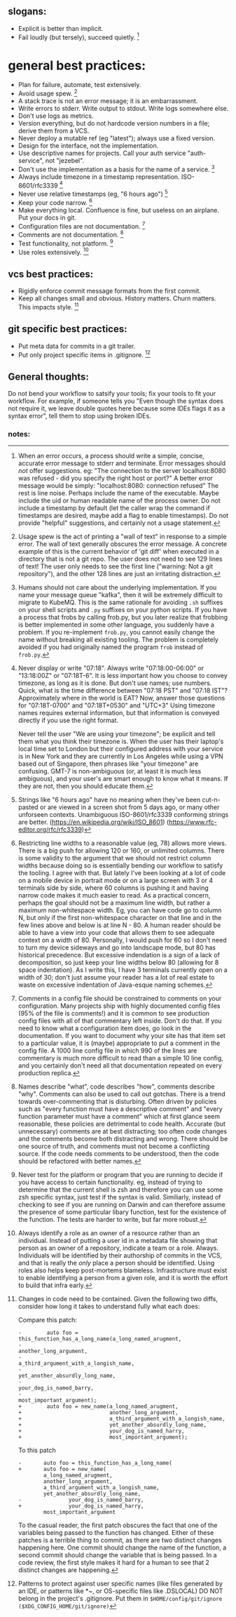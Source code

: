 ## slogans:
- Explicit is better than implicit.
- Fail loudly (but tersely), succeed quietly. [^errors]


# general best practices:
- Plan for failure, automate, test extensively.
- Avoid usage spew. [^usage]
- A stack trace is not an error message; it is an embarrassment.
- Write errors to stderr.  Write output to stdout.  Write logs somewhere else.
- Don't use logs as metrics.
- Version everything, but do not hardcode version numbers in a file; derive them from a VCS.
- Never deploy a mutable ref (eg "latest"); always use a fixed version.
- Design for the interface, not the implementation.
- Use descriptive names for projects. Call your auth service "auth-service", not "jezebel".
- Don't use the implementation as a basis for the name of a service. [^2]
- Always include timezone in a timestamp representation.  ISO-8601/rfc3339 [^ts]
- Never use relative timestamps (eg, "6 hours ago") [^no-relative-time]
- Keep your code narrow. [^6]
- Make everything local.  Confluence is fine, but useless on an airplane.  Put your docs in git.
- Configuration files are not documentation. [^5]
- Comments are not documentation. [^comments]
- Test functionality, not platform. [^8]
- Use roles extensively. [^roles]


## vcs best practices:
- Rigidly enforce commit message formats from the first commit.
- Keep all changes small and obvious.  History matters.  Churn matters.  This impacts style. [^7]


## git specific best practices:
- Put meta data for commits in a git trailer.
- Put only project specific items in .gitignore.  [^4]


## General thoughts:
Do not bend your workflow to satsify your tools; fix your tools to fit
your workflow.  For example, if someone tells you "Even though the syntax
does not require it, we leave double quotes here because some IDEs flags
it as a syntax error", tell them to stop using broken IDEs.


### notes:
[^errors]:
	When an error occurs, a process should write a simple, concise,
	accurate error message to stderr and terminate.  Error messages
	should *not* offer suggestions.  eg: "The connection to
	the server localhost:8080 was refused - did you specify the
	right host or port?"  A better error message would be simply:
	"localhost:8080: connection refused" The rest is line noise.
	Perhaps include the name of the executable.  Maybe include the uid
	or human readable name of the process owner.  Do not include
	a timestamp by default (let the caller wrap the command if timestamps
	are desired, maybe add a flag to enable timestamps).
	Do not provide "helpful" suggestions, and certainly not a usage statement.
[^usage]:
	Usage spew is the act of printing a "wall of text" in
	response to a simple error.  The wall of text generally
	obscures the error message.  A concrete example of this is
	the current behavior of 'git diff' when executed in a
	directory that is not a git repo.  The user does not need
	to see 129 lines of text!  The user only needs to see the
	first line ("warning: Not a git repository"), and the other
	128 lines are just an irritating distraction.
[^2]:
	Humans should not care about the underlying implementation.
	If you name your message queue "kafka", then it will be extremely
	difficult to migrate to KubeMQ.  This is the same rationale for
	avoiding `.sh` suffixes on your shell scripts and `.py` suffixes
	on your python scripts.  If you have a process that frobs by calling
	frob.py, but you later realize that frobbing is better implemented in
	some other language, you suddenly have a problem.  If you re-implement
	`frob.py`, you cannot easily change the name without breaking all
	existing tooling.  The problem is completely avoided if you had
	originally named the program `frob` instead of `frob.py`.
[^ts]:
	Never display or write "07:18".  Always write "07:18:00-06:00"
	or "13:18:00Z" or "07:18T-6".  It is less important how you choose
	to convey timezone, as long as it is done.  But don't use names; use
	numbers.  Quick, what is the time difference between "07:18 PST" and
	"07:18 IST"?  Approximately where in the world is EAT?  Now,
	answer those questions for "07:18T-0700" and "07:18T+0530"
	and "UTC+3"  Using timezone names requires external information,
	but that information is conveyed directly if you use the right
	format.

	Never tell the user "We are using your timezone"; be explicit
	and tell them what you think their timezone is.  When the
	user has their laptop's local time set to London but their
	configured address with your service is in New York and
	they are currently in Los Angeles while using a VPN based
	out of Singapore, then phrases like "your timezone" are
	confusing.  GMT-7 is non-ambiguous (or, at least it is much
	less ambiguous), and your user's are smart enough to know
	what it means.  If they are not, then you should educate
	them.
[^4]:
	Patterns to protect against user specific names (like files
	generated by an IDE, or patterns like *~, or OS-specific files
	like .DSLOCAL)	DO NOT belong in the project's .gitignore.  Put
	them in `$HOME/config/git/ignore ($XDG_CONFIG_HOME/git/ignore)`
[^5]:
	Comments in a config file should be constrained to comments on
	your configuration.  Many projects ship with highly documented
	config files (95% of the file is comments!)  and it is common
	to see production config files with all of that commentary left
	inside.  Don't do that.  If you need to know what a configuration
	item does, go look in the documentation.  If you want to
	document why your site has that item set to a particular value,
	it is (maybe) appropriate to put a comment in the config file.
	A 1000 line config file in which 990 of the lines are commentary
	is much more difficult to read than a simple 10 line config,
	and you certainly don't need all that documentation repeated on
	every production replica.
[^6]:
	Restricting line widths to a reasonable value (eg, 78) allows
	more views.  There is a big push for allowing 120 or 160, or
	unlimited columns.  There is some validity to the argument that we
	should not restrict column widths because doing so is essentially
	bending our workflow to satisfy the tooling.  I agree with that.
	But lately I've been looking at a lot of code on a mobile device
	in portrait mode or on a large screen with 3 or 4 terminals side
	by side, where 60 columns is pushing it and having narrow code
	makes it much easier to read.  As a practical concern, perhaps
	the goal should not be a maximum line width, but rather a maximum
	non-whitespace width. Eg, you can have code go to column N, but
	only if the first non-whitespace character on that line and in
	the few lines above and below is at line N - 80.  A human reader
	should be able to have a view into your code that allows them to
	see adequate context on a width of 80.	Personally, I would push
	for 60 so I don't need to turn my device sideways and go into
	landscape mode, but 80 has historical precedence.  But excessive
	indendation is a sign of a lack of decomposition, so just keep
	your line widths below 80 (allowing for 8 space indentation).  As
	I write this, I have 3 terminals currently open on a width of 30;
	don't just assume your reader has a lot of real estate to waste
	on excessive indentation of Java-esque naming schemes.
[^7]:
	Changes in code need to be contained.  Given the following two diffs, consider how long
	it takes to understand fully what each does:

	Compare this patch:
	```
	-        auto foo = this_function_has_a_long_name(a_long_named_arugment,
	-                                                 another_long_argument,
	-                                                 a_third_argument_with_a_longish_name,
	-                                                 yet_another_absurdly_long_name,
	-                                                 your_dog_is_named_barry,
	-                                                 most_important_argument);
	+        auto foo = new_name(a_long_named_arugment,
	+                            another_long_argument,
	+                            a_third_argument_with_a_longish_name,
	+                            yet_another_absurdly_long_name,
	+                            your_dog_is_named_harry,
	+                            most_important_argument);
	```

	To this patch
	```
	-       auto foo = this_function_has_a_long_name(
	+       auto foo = new_name(
			a_long_named_arugment,
			another_long_argument,
			a_third_argument_with_a_longish_name,
			yet_another_absurdly_long_name,
	-               your_dog_is_named_barry,
	+               your_dog_is_named_harry,
			most_important_argument
	```


	To the casual reader, the first patch obscures the fact that
	one of the variables being passed to the function has changed.
	Either of these patches is a terrible thing to commit, as there
	are two distinct changes happening here.  One commit should
	change the name of the function, a second commit should change
	the variable that is being passed.  In a code review, the first
	style makes it hard for a human to see that 2 distinct changes
	are happening.

[^8]:
	Never test for the platform or program that you are running to
	decide if you have access to certain functionality.  eg, instead
	of trying to determine that the current shell is zsh and therefore
	you can use some zsh specific syntax, just test if the syntax is
	valid.  Similiarly, instead of checking to see if you are running
	on Darwin and can therefore assume the presence of some particular
	libary function, test for the existence of the function.  The tests
	are harder to write, but far more robust.
[^roles]:
	Always identify a role as an owner of a resource rather than an
	individual.  Instead of putting a user id in a metadata file showing that
	person as an owner of a repository, indicate a team or a role.
	Always.  Individuals will be identified by their authorship of
	commits in the VCS, and that is really the *only* place a person
	should be identified.  Using roles also helps keep post-mortems
	blameless.  Infrastructure must exist to enable identifying a person
	from a given role, and it is worth the effort to build that infra early.
[^no-relative-time]:
	Strings like "6 hours ago" have no meaning when they've been cut-n-pasted
	or are viewed in a screen shot from 5 days ago, or many other unforseen
	contexts.  Unambiguous ISO-8601/rfc3339 conforming strings are better.
	(https://en.wikipedia.org/wiki/ISO_8601)
	(https://www.rfc-editor.org/rfc/rfc3339)
[^comments]:
	Names describe "what", code describes "how", comments describe "why".
	Comments can also be used to call out gotchas.  There is a trend
	towards over-commenting that is disturbing.  Often driven by policies
	such as "every function must have a descriptive comment" and "every
	function parameter must have a comment" which at first glance seem
	reasonable, these policies are detrimental to code health.  Accurate
	(but unnecessary) comments are at best distracting; too often code
	changes and the comments become both distracting and wrong.  There should
	be one source of truth, and comments must not become a conflicting
	source.  If the code needs comments to be understood, then the code
	should be refactored with better names.
